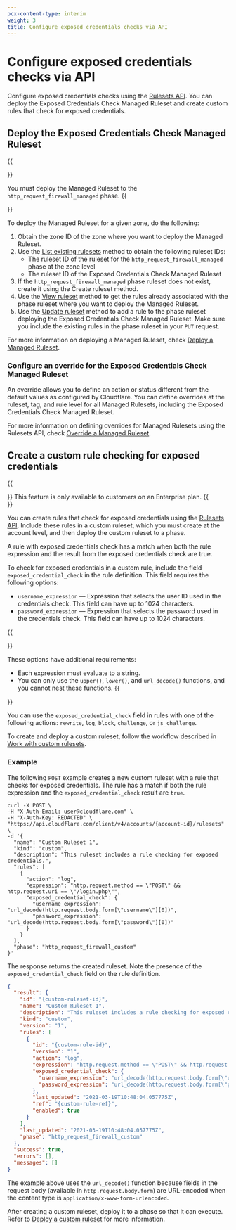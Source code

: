 ```yaml
---
pcx-content-type: interim
weight: 3
title: Configure exposed credentials checks via API
---
```


# Configure exposed credentials checks via API

Configure exposed credentials checks using the [Rulesets API](https://developers.cloudflare.com/ruleset-engine/rulesets-api). You can deploy the Exposed Credentials Check Managed Ruleset and create custom rules that check for exposed credentials.

## Deploy the Exposed Credentials Check Managed Ruleset

{{<Aside type="warning" header="Important">}}

You must deploy the Managed Ruleset to the `http_request_firewall_managed` phase.
{{</Aside>}}

To deploy the Managed Ruleset for a given zone, do the following:

1. Obtain the zone ID of the zone where you want to deploy the Managed Ruleset.
1. Use the [List existing rulesets](https://developers.cloudflare.com/ruleset-engine/rulesets-api/view#list-existing-rulesets) method to obtain the following ruleset IDs:
   - The ruleset ID of the ruleset for the `http_request_firewall_managed` phase at the zone level
   - The ruleset ID of the Exposed Credentials Check Managed Ruleset
1. If the `http_request_firewall_managed` phase ruleset does not exist, create it using the Create ruleset method.
1. Use the [View ruleset](https://developers.cloudflare.com/ruleset-engine/rulesets-api/view#view-a-specific-ruleset) method to get the rules already associated with the phase ruleset where you want to deploy the Managed Ruleset.
1. Use the [Update ruleset](https://developers.cloudflare.com/ruleset-engine/rulesets-api/update) method to add a rule to the phase ruleset deploying the Exposed Credentials Check Managed Ruleset. Make sure you include the existing rules in the phase ruleset in your `PUT` request.

For more information on deploying a Managed Ruleset, check [Deploy a Managed Ruleset](https://developers.cloudflare.com/ruleset-engine/managed-rulesets/deploy-managed-ruleset).

### Configure an override for the Exposed Credentials Check Managed Ruleset

An override allows you to define an action or status different from the default values as configured by Cloudflare. You can define overrides at the ruleset, tag, and rule level for all Managed Rulesets, including the Exposed Credentials Check Managed Ruleset.

For more information on defining overrides for Managed Rulesets using the Rulesets API, check [Override a Managed Ruleset](https://developers.cloudflare.com/ruleset-engine/managed-rulesets/override-managed-ruleset).

## Create a custom rule checking for exposed credentials

{{<Aside type="note">}}
This feature is only available to customers on an Enterprise plan.
{{</Aside>}}

You can create rules that check for exposed credentials using the [Rulesets API](https://developers.cloudflare.com/ruleset-engine/rulesets-api). Include these rules in a custom ruleset, which you must create at the account level, and then deploy the custom ruleset to a phase.

A rule with exposed credentials check has a match when both the rule expression and the result from the exposed credentials check are true.

To check for exposed credentials in a custom rule, include the field `exposed_credential_check` in the rule definition. This field requires the following options:

- `username_expression` — Expression that selects the user ID used in the credentials check. This field can have up to 1024 characters.
- `password_expression` — Expression that selects the password used in the credentials check. This field can have up to 1024 characters.

{{<Aside type="warning" header="Important">}}

These options have additional requirements:

- Each expression must evaluate to a string.
- You can only use the `upper()`, `lower()`, and `url_decode()` functions, and you cannot nest these functions.
{{</Aside>}}

You can use the `exposed_credential_check` field in rules with one of the following actions: `rewrite`, `log`, `block`, `challenge`, or `js_challenge`.

To create and deploy a custom ruleset, follow the workflow described in [Work with custom rulesets](https://developers.cloudflare.com/ruleset-engine/custom-rulesets).

### Example

The following `POST` example creates a new custom ruleset with a rule that checks for exposed credentials. The rule has a match if both the rule expression and the `exposed_credential_check` result are `true`.

```curl
curl -X POST \
-H "X-Auth-Email: user@cloudflare.com" \
-H "X-Auth-Key: REDACTED" \
"https://api.cloudflare.com/client/v4/accounts/{account-id}/rulesets" \
-d '{
  "name": "Custom Ruleset 1",
  "kind": "custom",
  "description": "This ruleset includes a rule checking for exposed credentials.",
  "rules": [
    {
      "action": "log",
      "expression": "http.request.method == \"POST\" && http.request.uri == \"/login.php\"",
      "exposed_credential_check": {
        "username_expression": "url_decode(http.request.body.form[\"username\"][0])",
        "password_expression": "url_decode(http.request.body.form[\"password\"][0])"
      }
    }
  ],
  "phase": "http_request_firewall_custom"
}'
```

The response returns the created ruleset. Note the presence of the `exposed_credential_check` field on the rule definition.

```json
{
  "result": {
    "id": "{custom-ruleset-id}",
    "name": "Custom Ruleset 1",
    "description": "This ruleset includes a rule checking for exposed credentials.",
    "kind": "custom",
    "version": "1",
    "rules": [
      {
        "id": "{custom-rule-id}",
        "version": "1",
        "action": "log",
        "expression": "http.request.method == \"POST\" && http.request.uri == \"/login.php\"",
        "exposed_credential_check": {
          "username_expression": "url_decode(http.request.body.form[\"username\"][0])",
          "password_expression": "url_decode(http.request.body.form[\"password\"][0])"
        },
        "last_updated": "2021-03-19T10:48:04.057775Z",
        "ref": "{custom-rule-ref}",
        "enabled": true
      }
    ],
    "last_updated": "2021-03-19T10:48:04.057775Z",
    "phase": "http_request_firewall_custom"
  },
  "success": true,
  "errors": [],
  "messages": []
}
```

The example above uses the `url_decode()` function because fields in the request body (available in `http.request.body.form`) are URL-encoded when the content type is `application/x-www-form-urlencoded`.

After creating a custom ruleset, deploy it to a phase so that it can execute. Refer to [Deploy a custom ruleset](https://developers.cloudflare.com/ruleset-engine/custom-rulesets/deploy-custom-ruleset) for more information.